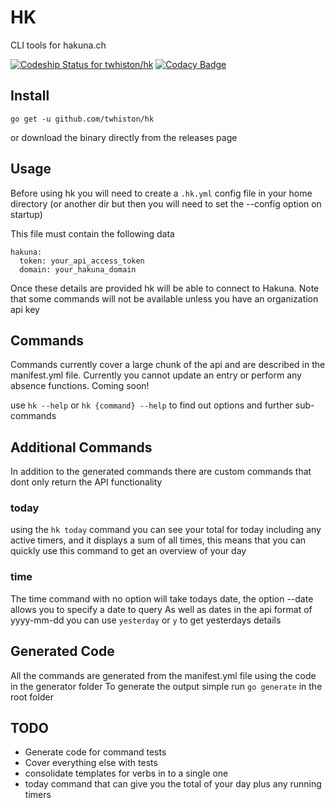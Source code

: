 # HK

CLI tools for hakuna.ch

[ ![Codeship Status for twhiston/hk](https://app.codeship.com/projects/c134b890-a619-0135-4ff4-16f7c16b7dca/status?branch=master)](https://app.codeship.com/projects/255432)
[![Codacy Badge](https://api.codacy.com/project/badge/Grade/5d777742d71a44679e3a513c3144c71f)](https://www.codacy.com/app/twhiston/hk?utm_source=github.com&amp;utm_medium=referral&amp;utm_content=twhiston/hk&amp;utm_campaign=Badge_Grade)

## Install

`go get -u github.com/twhiston/hk`

or download the binary directly from the releases page

## Usage

Before using hk you will need to create a `.hk.yml` config file in your home directory
(or another dir but then you will need to set the --config option on startup)

This file must contain the following data

```
hakuna:
  token: your_api_access_token
  domain: your_hakuna_domain
```

Once these details are provided hk will be able to connect to Hakuna.
Note that some commands will not be available unless you have an organization api key

## Commands

Commands currently cover a large chunk of the api and are described in the manifest.yml file.
Currently you cannot update an entry or perform any absence functions. Coming soon!

use `hk --help` or `hk {command} --help` to find out options and further sub-commands

## Additional Commands

In addition to the generated commands there are custom commands that dont only return the API functionality

### today

using the `hk today` command you can see your total for today including any active timers, and it displays a
sum of all times, this means that you can quickly use this command to get an overview of your day

### time

The time command with no option will take todays date, the option --date allows you to specify a date to query
As well as dates in the api format of yyyy-mm-dd you can use `yesterday` or `y` to get yesterdays details


## Generated Code

All the commands are generated from the manifest.yml file using the code in the generator folder
To generate the output simple run `go generate` in the root folder

## TODO

- Generate code for command tests
- Cover everything else with tests
- consolidate templates for verbs in to a single one
- today command that can give you the total of your day plus any running timers